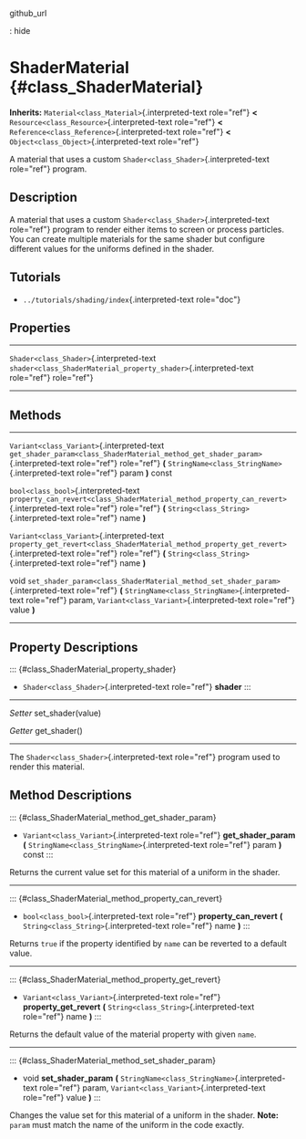 github\_url

:   hide

ShaderMaterial {#class_ShaderMaterial}
==============

**Inherits:** `Material<class_Material>`{.interpreted-text role="ref"}
**\<** `Resource<class_Resource>`{.interpreted-text role="ref"} **\<**
`Reference<class_Reference>`{.interpreted-text role="ref"} **\<**
`Object<class_Object>`{.interpreted-text role="ref"}

A material that uses a custom `Shader<class_Shader>`{.interpreted-text
role="ref"} program.

Description
-----------

A material that uses a custom `Shader<class_Shader>`{.interpreted-text
role="ref"} program to render either items to screen or process
particles. You can create multiple materials for the same shader but
configure different values for the uniforms defined in the shader.

Tutorials
---------

-   `../tutorials/shading/index`{.interpreted-text role="doc"}

Properties
----------

  ------------------------------------------ ------------------------------------------------------------------
  `Shader<class_Shader>`{.interpreted-text   `shader<class_ShaderMaterial_property_shader>`{.interpreted-text
  role="ref"}                                role="ref"}

  ------------------------------------------ ------------------------------------------------------------------

Methods
-------

  -------------------------------------------- ------------------------------------------------------------------------------------------
  `Variant<class_Variant>`{.interpreted-text   `get_shader_param<class_ShaderMaterial_method_get_shader_param>`{.interpreted-text
  role="ref"}                                  role="ref"} **(** `StringName<class_StringName>`{.interpreted-text role="ref"} param **)**
                                               const

  `bool<class_bool>`{.interpreted-text         `property_can_revert<class_ShaderMaterial_method_property_can_revert>`{.interpreted-text
  role="ref"}                                  role="ref"} **(** `String<class_String>`{.interpreted-text role="ref"} name **)**

  `Variant<class_Variant>`{.interpreted-text   `property_get_revert<class_ShaderMaterial_method_property_get_revert>`{.interpreted-text
  role="ref"}                                  role="ref"} **(** `String<class_String>`{.interpreted-text role="ref"} name **)**

  void                                         `set_shader_param<class_ShaderMaterial_method_set_shader_param>`{.interpreted-text
                                               role="ref"} **(** `StringName<class_StringName>`{.interpreted-text role="ref"} param,
                                               `Variant<class_Variant>`{.interpreted-text role="ref"} value **)**
  -------------------------------------------- ------------------------------------------------------------------------------------------

Property Descriptions
---------------------

::: {#class_ShaderMaterial_property_shader}
-   `Shader<class_Shader>`{.interpreted-text role="ref"} **shader**
:::

  ---------- --------------------
  *Setter*   set\_shader(value)

  *Getter*   get\_shader()
  ---------- --------------------

The `Shader<class_Shader>`{.interpreted-text role="ref"} program used to
render this material.

Method Descriptions
-------------------

::: {#class_ShaderMaterial_method_get_shader_param}
-   `Variant<class_Variant>`{.interpreted-text role="ref"}
    **get\_shader\_param** **(**
    `StringName<class_StringName>`{.interpreted-text role="ref"} param
    **)** const
:::

Returns the current value set for this material of a uniform in the
shader.

------------------------------------------------------------------------

::: {#class_ShaderMaterial_method_property_can_revert}
-   `bool<class_bool>`{.interpreted-text role="ref"}
    **property\_can\_revert** **(**
    `String<class_String>`{.interpreted-text role="ref"} name **)**
:::

Returns `true` if the property identified by `name` can be reverted to a
default value.

------------------------------------------------------------------------

::: {#class_ShaderMaterial_method_property_get_revert}
-   `Variant<class_Variant>`{.interpreted-text role="ref"}
    **property\_get\_revert** **(**
    `String<class_String>`{.interpreted-text role="ref"} name **)**
:::

Returns the default value of the material property with given `name`.

------------------------------------------------------------------------

::: {#class_ShaderMaterial_method_set_shader_param}
-   void **set\_shader\_param** **(**
    `StringName<class_StringName>`{.interpreted-text role="ref"} param,
    `Variant<class_Variant>`{.interpreted-text role="ref"} value **)**
:::

Changes the value set for this material of a uniform in the shader.
**Note:** `param` must match the name of the uniform in the code
exactly.
